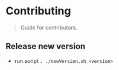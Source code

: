 # Contributing

> Guide for contributors.

## Release new version
* run script `. ./newVersion.sh <version>`